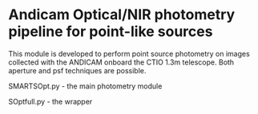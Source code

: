 # Andicam Optical/NIR photometry pipeline for point-like sources

This module is developed to perform point source photometry on images collected with the ANDICAM onboard the CTIO 1.3m telescope. Both aperture and psf techniques are possible. 

SMARTSOpt.py - the main photometry module

SOptfull.py - the wrapper
